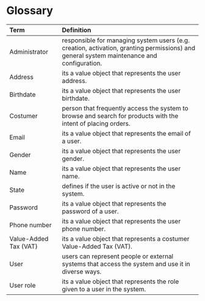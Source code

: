 # Glossary #

| **Term**                                                                                         | **Definition**                                                                        |
| :------------------------------------------------------------------------------------------------ | :----------------------------------------------------------------------------------- |
| Administrator                                                                                     | responsible for managing system users (e.g. creation, activation, granting permissions) and general system maintenance and configuration.          
| Address                                                                                           | its a value object that represents the user address.
| Birthdate                                                                                         | its a value object that represents the user birthdate.
| Costumer                                                                                          | person that frequently access the system to browse and search for products with the intent of placing orders.
| Email                                                                                             | its a value object that represents the email of a user.
| Gender                                                                                            | its a value object that represents the user gender.
| Name                                                                                              | its a value object that represents the user name.
| State                                                                                             | defines if the user is active or not in the system.
| Password                                                                                          | its a value object that represents the password of a user.
| Phone number                                                                                      | its a value object that represents the user phone number.
| Value-Added Tax (VAT)                                                                             | its a value object that represents a costumer Value-Added Tax (VAT).
| User                                                                                              | users can represent people or external systems that access the system and use it in diverse ways.
| User role                                                                                         | its a value object that represents the role given to a user in the system.
